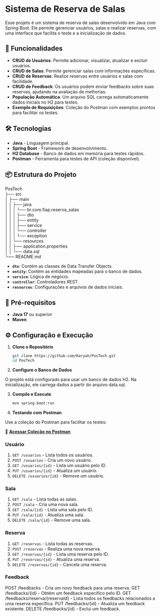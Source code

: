 # Sistema de Reserva de Salas

Esse projeto é um sistema de reserva de salas desenvolvido em Java com Spring Boot. Ele permite gerenciar usuários, salas e realizar reservas, com uma interface que facilita o teste e a inicialização de dados.

## 🚀 Funcionalidades

- **CRUD de Usuários**: Permite adicionar, visualizar, atualizar e excluir usuários.
- **CRUD de Salas**: Permite gerenciar salas com informações específicas.
- **CRUD de Reservas**: Realize reservas entre usuários e salas com facilidade.
- **CRUD de Feedback**: Os usuários podem enviar feedbacks sobre suas reservas, ajudando na avaliação de melhorias.
- **População Automática**: Um arquivo SQL carrega automaticamente dados iniciais no H2 para testes.
- **Exemplo de Requisições**: Coleção do Postman com exemplos prontos para facilitar os testes.

## 🛠️ Tecnologias

- **Java** - Linguagem principal.
- **Spring Boot** - Framework de desenvolvimento.
- **H2 Database** - Banco de dados em memória para testes rápidos.
- **Postman** - Ferramenta para testes de API (coleção disponível).

## 📦 Estrutura do Projeto
PosTech  
├── src  
│   ├── main  
│   │   ├── java  
│   │   │   └── br.com.fiap.reserva_salas  
│   │   │       ├── dto  
│   │   │       ├── entity  
│   │   │       ├── service  
│   │   │       └── controller  
│   │   │           └── exception  
│   │   └── resources  
│   │       ├── application.properties  
│   │       └── data.sql  
└── README.md  

- **`dto`**: Contém as classes de Data Transfer Objects.
- **`entity`**: Contém as entidades mapeadas para o banco de dados.
- **`service`**: Lógica de negócio.
- **`controller`**: Controladores REST.
- **`resources`**: Configurações e arquivos de dados iniciais.

## 📝 Pré-requisitos

- **Java 17** ou superior
- **Maven**

## ⚙️ Configuração e Execução

1. **Clone o Repositório**

   ```bash
   git clone https://github.com/Karyah/PosTech.git
   cd PosTech

2. **Configure o Banco de Dados**

O projeto está configurado para usar um banco de dados H2. Na inicialização, ele carrega dados a partir do arquivo data.sql.

3. **Compile e Execute**
   
   ```bash
   mvn spring-boot:run

4. **Testando com Postman**

Use a coleção do Postman para facilitar os testes:

🔗 **[Acessar Coleção no Postman](https://api.postman.com/collections/15767856-87ba9f19-c3c1-4beb-b033-acd2913740b9?access_key=PMAT-01JBAWM1BXDBPVM33Q33YEVJAA)**


### Usuário

1. `GET /usuarios` - Lista todos os usuários.
2. `POST /usuarios` - Cria um novo usuário.
3. `GET /usuarios/{id}` - Lista um usuário pelo ID.
4. `PUT /usuarios/{id}` - Atualiza um usuário.
5. `DELETE /usuarios/{id}` - Remove um usuário.

### Sala

1. `GET /sala` - Lista todas as salas.
2. `POST /sala` - Cria uma nova sala.
3. `GET /sala/{id}` - Lista uma sala pelo ID.
4. `PUT /sala/{id}` - Atualiza uma sala.
5. `DELETE /sala/{id}` - Remove uma sala.

### Reserva

1. `GET /reservas` - Lista todas as reservas.
2. `POST /reservas` - Realiza uma nova reserva.
3. `GET /reservas/{id}` - Lista uma reserva pelo ID.
4. `PUT /reservas/{id}` - Atualiza uma reserva.
5. `DELETE /reservas/{id}` - Cancela uma reserva.

### Feedback
POST /feedbacks - Cria um novo feedback para uma reserva.
GET /feedbacks/{id} - Obtém um feedback específico pelo ID.
GET /feedbacks/reserva/{reservaId} - Lista todos os feedbacks relacionados a uma reserva específica.
PUT /feedbacks/{id} - Atualiza um feedback existente.
DELETE /feedbacks/{id} - Exclui um feedback.
